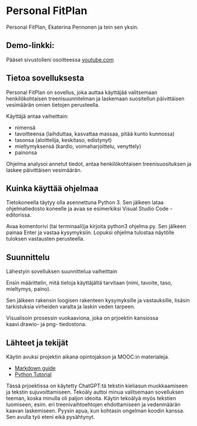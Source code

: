 # Personal FitPlan 
Personal FitPlan, Ekaterina Pennonen ja tein sen yksin.

## Demo-linkki:  
Pääset sivustolleni osoitteessa [youtube.com](https://google.com)

## Tietoa sovelluksesta  
Personal FitPlan on sovellus, joka auttaa käyttäjää valitsemaan henkilökohtaisen treenisuunnitelman ja laskemaan suositellun päivittäisen vesimäärän omien tietojen perusteella.

Käyttäjä antaa vaiheittain:

- nimensä
- tavoitteensa (laihduttaa, kasvattaa massaa, pitää kunto kunnossa)
- tasonsa (aloittelija, keskitaso, edistynyt)
- mieltymyksensä (kardio, voimaharjoittelu, venyttely)
- painonsa

Ohjelma analysoi annetut tiedot, antaa henkilökohtaisen treenisuosituksen ja laskee päivittäisen vesimäärän.

## Kuinka käyttää ohjelmaa
Tietokoneella täytyy olla asennettuna Python 3. Sen jälkeen lataa ohjelmatiedosto koneelle ja avaa se esimerkiksi Visual Studio Code -editorissa. 

Avaa komentorivi (tai terminaali)ja kirjoita python3 ohjelma.py. Sen jälkeen painaa Enter ja vastaa kysymyksiin. Lopuksi ohjelma tulostaa näytölle tuloksen vastausten perusteella.


## Suunnittelu
Lähestyin sovelluksen suunnittelua vaiheittain

Ensin määrittelin, mitä tietoja käyttäjältä tarvitaan (nimi, tavoite, taso, mieltymys, paino).

Sen jälkeen rakensin loogisen rakenteen kysymyksille ja vastauksille, lisäsin tarkistuksia virheiden varalta ja laskin veden tarpeen. 

Visualisoin prosessin vuokaaviona, joka on prjoektin kansiossa kaavi.drawio- ja png- tiedostona.

## Lähteet ja tekijät  

Käytin avuksi projektin aikana opintojakson ja MOOC:in materialeja.

- [Markdown guide](https://www.markdownguide.org/basic-syntax/)
- [Python Tutorial](https://www.w3schools.com/python/python_intro.asp)

Tässä prjoektissa on käytetty ChatGPT:tä tekstin kieliasun muokkaamiseen ja tekstin sujuvoittamiseen. 
Tekoäly auttoi minua valitsemaan sovelluksen teeman, koska minulla oli paljon ideoita. Käytin tekoälyä myös tekstien luomiseen, esim. eri treenivaihtoehtojen ehdottamiseen ja vedenmäärän kaavan laskemiseen. Pyysin apua, kun kohtasin ongelman koodin kanssa. Sen avulla työ eteni eikä pysähtynyt.
